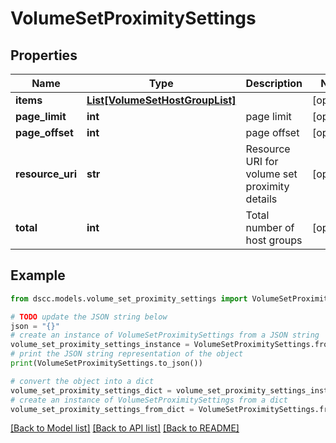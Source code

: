 # VolumeSetProximitySettings


## Properties

Name | Type | Description | Notes
------------ | ------------- | ------------- | -------------
**items** | [**List[VolumeSetHostGroupList]**](VolumeSetHostGroupList.md) |  | [optional] 
**page_limit** | **int** | page limit | [optional] 
**page_offset** | **int** | page offset | [optional] 
**resource_uri** | **str** | Resource URI for volume set proximity details | [optional] 
**total** | **int** | Total number of host groups | [optional] 

## Example

```python
from dscc.models.volume_set_proximity_settings import VolumeSetProximitySettings

# TODO update the JSON string below
json = "{}"
# create an instance of VolumeSetProximitySettings from a JSON string
volume_set_proximity_settings_instance = VolumeSetProximitySettings.from_json(json)
# print the JSON string representation of the object
print(VolumeSetProximitySettings.to_json())

# convert the object into a dict
volume_set_proximity_settings_dict = volume_set_proximity_settings_instance.to_dict()
# create an instance of VolumeSetProximitySettings from a dict
volume_set_proximity_settings_from_dict = VolumeSetProximitySettings.from_dict(volume_set_proximity_settings_dict)
```
[[Back to Model list]](../README.md#documentation-for-models) [[Back to API list]](../README.md#documentation-for-api-endpoints) [[Back to README]](../README.md)


